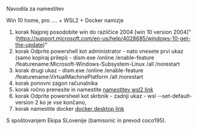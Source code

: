 Navodila za namestitev

Win 10 home, pro .... + WSL2 + Docker namizje
1. korak
Najprej posodobite win do različice 2004 [win 10 version 2004]"(https://support.microsoft.com/en-us/help/4028685/windows-10-get-the-update)"
2. korak
Odprite powershell kot administrator - nato vnesete prvi ukaz (samo kopiraj prilepi) - dism.exe /online /enable-feature /featurename:Microsoft-Windows-Subsystem-Linux /all /norestart
3. korak
drugi ukaz - dism.exe /online /enable-feature /featurename:VirtualMachinePlatform /all /norestart
4. korak
ponovni zagon računalnika 
5. korak
ročno prenesite in namestite [namestitev wsl2 link](https://docs.microsoft.com/en-us/windows/wsl/wsl2-kernel#download-the-linux-kernel-update-package)
6. korak
Odprite powersheel kot skrbnik - zadnji ukaz - wsl --set-default-version 2
ko je vse končano, 
7. korak
namestite docker [docker desktop link](https://www.docker.com/products/docker-desktop) 

S spoštovanjem Ekipa SLovenije (bamisonic in prevod coco195).



